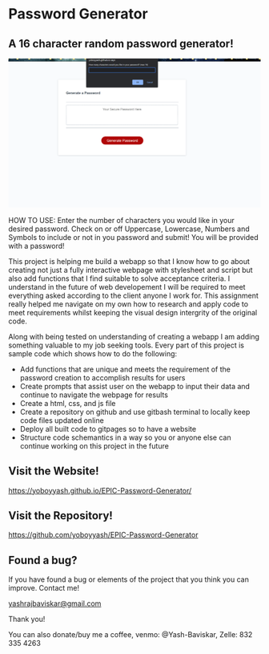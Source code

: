 # Password Generator 

## A 16 character random password generator! 

![Alt text](./images/image1README.png)

HOW TO USE: Enter the number of characters you would like in your desired password. Check on or off Uppercase, Lowercase, Numbers and Symbols to include or not in you password and submit! You will be provided with a password! 

This project is helping me build a webapp so that I know how to go about creating not just a fully interactive webpage with stylesheet and script but also add functions that I find suitable to solve acceptance criteria. I understand in the future of web developement I will be required to meet everything asked according to the client anyone I work for. This assignment really helped me navigate on my own how to research and apply code to meet requirements whilst keeping the visual design intergrity of the original code.

Along with being tested on understanding of creating a webapp I am adding something valuable to my job seeking tools. Every part of this project is sample code which shows how to do the following:

 * Add functions that are unique and meets the requirement of the password creation to accomplish results for users   
 * Create prompts that assist user on the webapp to input their data and continue to navigate the webpage for results
 * Create a html, css, and js file
 * Create a repository on github and use gitbash terminal to locally keep code files updated online
 * Deploy all built code to gitpages so to have a website
 * Structure code schemantics in a way so you or anyone else can continue working on this project in the future 

## Visit the Website!
https://yoboyyash.github.io/EPIC-Password-Generator/


## Visit the Repository!
https://github.com/yoboyyash/EPIC-Password-Generator


## Found a bug?

If you have found a bug or elements of the project that you think you can improve. Contact me!

yashrajbaviskar@gmail.com

Thank you!

You can also donate/buy me a coffee, venmo: @Yash-Baviskar, Zelle: 832 335 4263